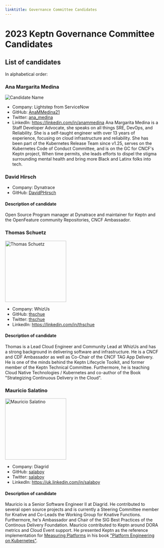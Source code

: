 ```yaml
---
linktitle: Governance Committee Candidates
---
```


# 2023 Keptn Governance Committee Candidates

## List of candidates

In alphabetical order:
### Ana Margarita Medina
![Candidate Name](https://github.com/AnaMMedina21)
- Company: Lightstep from ServiceNow
- GitHub: [AnaMMedina21](https://github.com/AnaMMedina21)
- Twitter: [ana_medina](https://twitter.com/ana_m_medina)
- LinkedIn: https://linkedin.com/in/anammedina
Ana Margarita Medina is a Staff Developer Advocate, she speaks on all things SRE, DevOps, and Reliability. She is a self-taught engineer with over 13 years of experience, focusing on cloud infrastructure and reliability. She has been part of the Kubernetes Release Team since v1.25, serves on the Kubernetes Code of Conduct Committee, and is on the GC for CNCF's Keptn project, When time permits, she leads efforts to dispel the stigma surrounding mental health and bring more Black and Latinx folks into tech.


### David Hirsch
- Company: Dynatrace
- GitHub: [DavidPHirsch](https://github.com/DavidPHirsch)

#### Description of candidate ####
Open Source Program manager at Dynatrace and maintainer for Keptn and the OpenFeature        community Repositories, CNCF Ambassador.

### Thomas Schuetz

<img src="https://avatars.githubusercontent.com/u/38893055?v=4" alt="Thomas Schuetz" height="200" width="200">

- Company: WhizUs
- GitHub: [thschue](https://github.com/thschue)
- Twitter: [thschue](https://twitter.com/thschue)
- LinkedIn: https://linkedin.com/in/thschue

#### Description of candidate ####

Thomas is a Lead Cloud Engineer and Community Lead at WhizUs and has a strong background in delivering software and infrastructure. He is a CNCF and CDF Ambassador as well as Co-Chair of the CNCF TAG App Delivery. He is one of the minds behind the Keptn Lifecycle Toolkit, and former member of the Keptn Technical Committee. Furthermore, he is teaching Cloud Native Technologies / Kubernetes and co-author of the Book "Strategizing Continuous Delivery in the Cloud".

### Mauricio Salatino

<img src="https://avatars.githubusercontent.com/u/271966?v=4" alt="Mauricio Salatino" height="200" width="200">

- Company: Diagrid
- GitHub: [salaboy](https://github.com/salaboy)
- Twitter: [salaboy](https://twitter.com/salaboy)
- LinkedIn: https://uk.linkedin.com/in/salaboy

#### Description of candidate ####

Mauricio is a Senior Software Engineer II at Diagrid. He contributed to several open source projects and is currently a Steering Committee member for Knative and Co-Leads the Working Group for Knative Functions. Furthermore, he's Ambassador and Chair of the SIG Best Practices of the Continous Delivery Foundation. Mauricio contributed to Keptn around DORA metrics and Cloud Event support. He presented Keptn as the reference implementation for [Measuring Platforms](https://github.com/salaboy/platforms-on-k8s) in his book ["Platform Engineering on Kubernetes"](https://www.manning.com/books/platform-engineering-on-kubernetes).

<!--
### Candidate 1
![Candidate Name](static/candidate-picture.png)
- Company: Company Name
- GitHub: [username](https://github.com/username)
Description of candidate
---
-->

